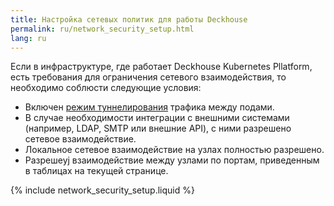 ```yaml
---
title: Настройка сетевых политик для работы Deckhouse
permalink: ru/network_security_setup.html
lang: ru
---
```


Если в инфраструктуре, где работает Deckhouse Kubernetes Pllatform, есть требования для ограничения сетевого взаимодействия, то необходимо соблюсти следующие условия:

* Включен [режим туннелирования](modules/021-cni-cilium/configuration.html#parameters-tunnelmode) трафика между подами.
* В случае необходимости интеграции с внешними системами (например, LDAP, SMTP или внешние API), с ними разрешено сетевое взаимодействие.
* Локальное сетевое взаимодействие на узлах полностью разрешено.
* Разрешeyj взаимодействие между узлами по портам, приведенным в таблицах на текущей странице.

{% include network_security_setup.liquid %}
